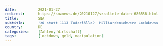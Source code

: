 ```yaml
---
date:          2021-01-27
redirect:      https://snanews.de/20210127/veraltete-daten-686586.html
title:         SNA
subtitle:      '20 statt 1113 Todesfälle?  Milliardenschwere Lockdowns laut Forscher mit „falschem Bild“ beschlossen'
country:       DE
categories:    [Zahlen, Wirtschaft]
tags:          [lockdown, geld, manipulation]
---
```


